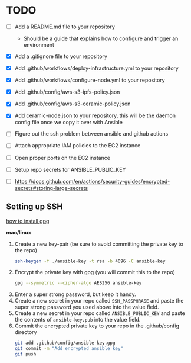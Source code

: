 # TODO

- [ ] Add a README.md file to your repository
    - Should be a guide that explains how to configure and trigger an environment
- [X] Add a .gitignore file to your repository
- [X] Add .github/workflows/deploy-infrastructure.yml to your repository
- [X] Add .github/workflows/configure-node.yml to your repository
- [X] Add  .github/config/aws-s3-ipfs-policy.json
- [X] Add .github/config/aws-s3-ceramic-policy.json
- [X] Add ceramic-node.json to your repository, this will be the daemon config file once we copy it over with Ansible
- [ ] Figure out the ssh problem between ansible and github actions
- [ ] Attach appropriate IAM policies to the EC2 instance
- [ ] Open proper ports on the EC2 instance
- [ ] Setup repo secrets for ANSIBLE_PUBLIC_KEY
- [ ] https://docs.github.com/en/actions/security-guides/encrypted-secrets#storing-large-secrets


## Setting up SSH

[how to install gpg](https://mikeross.xyz/gpg-without-gpgtools-on-mac/)

**mac/linux**
1. Create a new key-pair (be sure to avoid committing the private key to the repo)
    ```bash
    ssh-keygen -f ./ansible-key -t rsa -b 4096 -C ansible-key
    ```
2. Encrypt the private key with gpg (you will commit this to the repo)
    ```bash
    gpg --symmetric --cipher-algo AES256 ansible-key
    ```
3. Enter a super strong password, but keep it handy.
4. Create a new secret in your repo called `SSH_PASSPHRASE` and paste the super strong password you used above into the value field.
5. Create a new secret in your repo called `ANSIBLE_PUBLIC_KEY` and paste the contents of `ansible-key.pub` into the value field.
6. Commit the encrypted private key to your repo in the .github/config directory
    ```bash
    git add .github/config/ansible-key.gpg
    git commit -m "Add encrypted ansible key"
    git push
    ```

 

